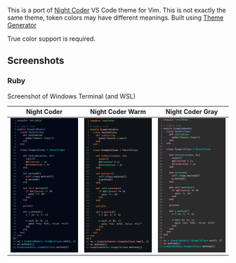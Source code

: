 This is a port of [Night Coder](https://marketplace.visualstudio.com/items?itemName=a5hk.night-coder) VS Code theme for Vim. This is not exactly the same theme, token colors may have different meanings. Built using [Theme Generator](https://github.com/a5hk/theme-generator)

True color support is required.

## Screenshots

### Ruby

Screenshot of Windows Terminal (and WSL)

|         Night Coder          |        Night Coder Warm        |        Night Coder Gray        |
| :--------------------------: | :----------------------------: | :----------------------------: |
| ![ruby](/screenshot/vim.png) | ![ruby](/screenshot/vim-w.png) | ![ruby](/screenshot/vim-g.png) |
